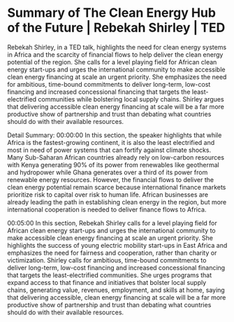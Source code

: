 # Summary of The Clean Energy Hub of the Future | Rebekah Shirley | TED

Rebekah Shirley, in a TED talk, highlights the need for clean energy systems in Africa and the scarcity of financial flows to help deliver the clean energy potential of the region. She calls for a level playing field for African clean energy start-ups and urges the international community to make accessible clean energy financing at scale an urgent priority. She emphasizes the need for ambitious, time-bound commitments to deliver long-term, low-cost financing and increased concessional financing that targets the least-electrified communities while bolstering local supply chains. Shirley argues that delivering accessible clean energy financing at scale will be a far more productive show of partnership and trust than debating what countries should do with their available resources.

Detail Summary: 
00:00:00
In this section, the speaker highlights that while Africa is the fastest-growing continent, it is also the least electrified and most in need of power systems that can fortify against climate shocks. Many Sub-Saharan African countries already rely on low-carbon resources with Kenya generating 90% of its power from renewables like geothermal and hydropower while Ghana generates over a third of its power from renewable energy resources. However, the financial flows to deliver the clean energy potential remain scarce because international finance markets prioritize risk to capital over risk to human life. African businesses are already leading the path in establishing clean energy in the region, but more international cooperation is needed to deliver finance flows to Africa.

00:05:00
In this section, Rebekah Shirley calls for a level playing field for African clean energy start-ups and urges the international community to make accessible clean energy financing at scale an urgent priority. She highlights the success of young electric mobility start-ups in East Africa and emphasizes the need for fairness and cooperation, rather than charity or victimization. Shirley calls for ambitious, time-bound commitments to deliver long-term, low-cost financing and increased concessional financing that targets the least-electrified communities. She urges programs that expand access to that finance and initiatives that bolster local supply chains, generating value, revenues, employment, and skills at home, saying that delivering accessible, clean energy financing at scale will be a far more productive show of partnership and trust than debating what countries should do with their available resources.

